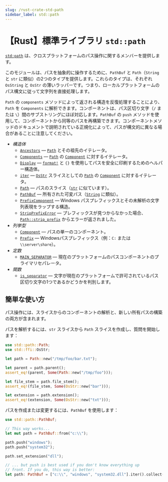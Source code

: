 ```yaml
---
slug: /rust-crate-std-path
sidebar_label: std::path
---
```


# 【Rust】標準ライブラリ `std::path`

[`std:path`](https://doc.rust-lang.org/std/path/) は、クロスプラットフォームのパス操作に関するメンバーを提供します。

このモジュールは、パスを抽象的に操作するために、`PathBuf` と `Path`（`String` と `str` に類似）の2つのタイプを提供します。これらのタイプは、それぞれ `OsString` と `OsStr` の薄いラッパーです。つまり、ローカルプラットフォームのパス構文に従って文字列を直接処理します。

`Path` の `components` メソッドによって返される構造を反復処理することにより、`Path` を `Components` に解析できます。コンポーネントは、パス区切り文字（`/` または `\`）間のサブストリングにほぼ対応します。`PathBuf` の `push` メソッドを使用して、コンポーネントから同等のパスを再構築できます。コンポーネントメソッドのドキュメントで説明されている正規化によって、パスが構文的に異なる場合があることに注意してください。

- _構造体_
  - [`Ancestors`](https://doc.rust-lang.org/std/path/struct.Ancestors.html) — [`Path`](https://doc.rust-lang.org/std/path/struct.Path.html) とその祖先のイテレータ。
  - [`Components`](https://doc.rust-lang.org/std/path/struct.Components.html) — [`Path`](https://doc.rust-lang.org/std/path/struct.Path.html) の [`Component`](https://doc.rust-lang.org/std/path/enum.Component.html) に対するイテレータ。
  - [`Display`](https://doc.rust-lang.org/std/path/struct.Display.html) — [`format!`](https://doc.rust-lang.org/std/macro.format.html) と `{}` を使用してパスを安全に印刷するためのヘルパー構造体。
  - [`iter`](https://doc.rust-lang.org/std/path/struct.Iter.html) — [`OsStr`](https://doc.rust-lang.org/std/ffi/struct.OsStr.html) スライスとしての [`Path`](https://doc.rust-lang.org/std/path/struct.Path.html) の [`Component`](https://doc.rust-lang.org/std/path/enum.Component.html) に対するイテレータ。
  - [`Path`](https://doc.rust-lang.org/std/path/struct.Path.html) — パスのスライス（[`str`](https://doc.rust-lang.org/std/primitive.str.html) に似ています）。
  - [`PathBuf`](https://doc.rust-lang.org/std/path/struct.PathBuf.html) — 所有された可変パス（[`String`](https://doc.rust-lang.org/std/string/struct.String.html) に類似）。
  - [`PrefixComponent`](https://doc.rust-lang.org/std/path/struct.PrefixComponent.html) — Windows パスプレフィックスとその未解析の文字列表現をラップする構造。
  - [`StripPrefixError`](https://doc.rust-lang.org/std/path/struct.StripPrefixError.html) — プレフィックスが見つからなかった場合、[`Path::strip_prefix`](https://doc.rust-lang.org/std/path/struct.Path.html#method.strip_prefix) からエラーが返されました。
- _列挙型_
  - [`Component`](https://doc.rust-lang.org/std/path/enum.Component.html) — パスの単一のコンポーネント。
  - [`Prefix`](https://doc.rust-lang.org/std/path/enum.Prefix.html) — Windowsパスプレフィックス（例：`C:` または `\\server\share`）。
- _定数_
  - [`MAIN_SEPARATOR`](https://doc.rust-lang.org/std/path/constant.MAIN_SEPARATOR.html) — 現在のプラットフォームのパスコンポーネントのプライマリセパレータ。
- _関数_
  - [`is_separator`](https://doc.rust-lang.org/std/path/fn.is_separator.html) — 文字が現在のプラットフォームで許可されているパス区切り文字の1つであるかどうかを判別します。

## 簡単な使い方

パス操作には、スライスからのコンポーネントの解析と、新しい所有パスの構築の両方が含まれます。

パスを解析するには、`str` スライスから `Path` スライスを作成し、質問を開始します：

```rust 
use std::path::Path;
use std::ffi::OsStr;

let path = Path::new("/tmp/foo/bar.txt");

let parent = path.parent();
assert_eq!(parent, Some(Path::new("/tmp/foo")));

let file_stem = path.file_stem();
assert_eq!(file_stem, Some(OsStr::new("bar")));

let extension = path.extension();
assert_eq!(extension, Some(OsStr::new("txt")));
```

パスを作成または変更するには、`PathBuf` を使用します：

```rust 
use std::path::PathBuf;

// This way works...
let mut path = PathBuf::from("c:\\");

path.push("windows");
path.push("system32");

path.set_extension("dll");

// ... but push is best used if you don't know everything up
// front. If you do, this way is better:
let path: PathBuf = ["c:\\", "windows", "system32.dll"].iter().collect();
```
